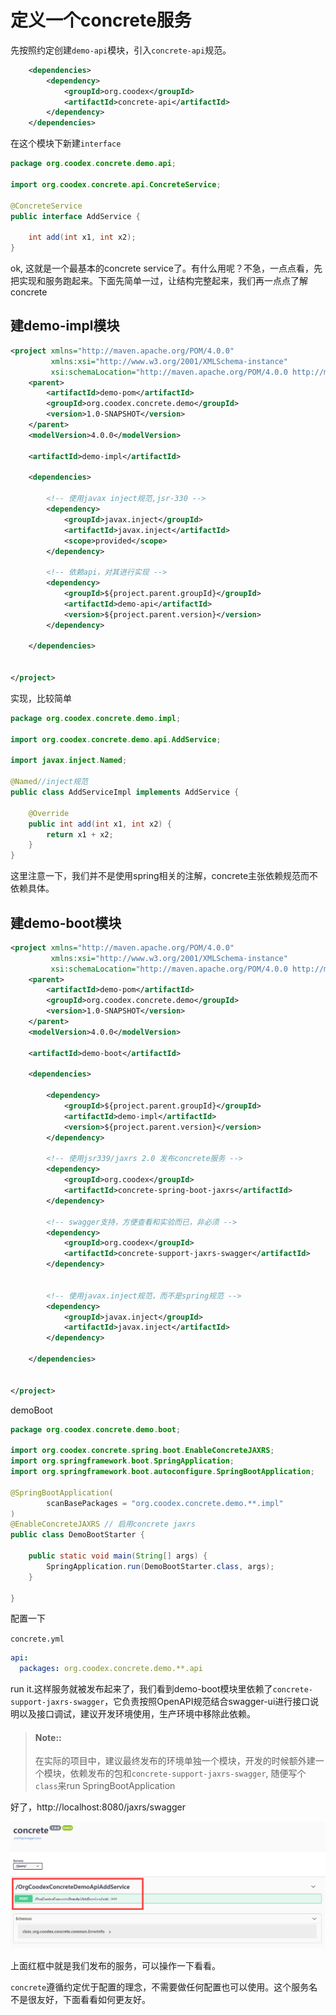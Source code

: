 # 定义一个concrete服务

先按照约定创建`demo-api`模块，引入`concrete-api`规范。

```xml
    <dependencies>
        <dependency>
            <groupId>org.coodex</groupId>
            <artifactId>concrete-api</artifactId>
        </dependency>
    </dependencies>
```

在这个模块下新建`interface`

```java
package org.coodex.concrete.demo.api;

import org.coodex.concrete.api.ConcreteService;

@ConcreteService
public interface AddService {

    int add(int x1, int x2);
}
```

ok, 这就是一个最基本的concrete service了。有什么用呢？不急，一点点看，先把实现和服务跑起来。下面先简单一过，让结构完整起来，我们再一点点了解concrete

## 建demo-impl模块

```xml
<project xmlns="http://maven.apache.org/POM/4.0.0"
         xmlns:xsi="http://www.w3.org/2001/XMLSchema-instance"
         xsi:schemaLocation="http://maven.apache.org/POM/4.0.0 http://maven.apache.org/xsd/maven-4.0.0.xsd">
    <parent>
        <artifactId>demo-pom</artifactId>
        <groupId>org.coodex.concrete.demo</groupId>
        <version>1.0-SNAPSHOT</version>
    </parent>
    <modelVersion>4.0.0</modelVersion>

    <artifactId>demo-impl</artifactId>

    <dependencies>

        <!-- 使用javax inject规范,jsr-330 -->
        <dependency>
            <groupId>javax.inject</groupId>
            <artifactId>javax.inject</artifactId>
            <scope>provided</scope>
        </dependency>

        <!-- 依赖api，对其进行实现 -->
        <dependency>
            <groupId>${project.parent.groupId}</groupId>
            <artifactId>demo-api</artifactId>
            <version>${project.parent.version}</version>
        </dependency>

    </dependencies>


</project>
```

实现，比较简单

```java
package org.coodex.concrete.demo.impl;

import org.coodex.concrete.demo.api.AddService;

import javax.inject.Named;

@Named//inject规范
public class AddServiceImpl implements AddService {

    @Override
    public int add(int x1, int x2) {
        return x1 + x2;
    }
}
```

这里注意一下，我们并不是使用spring相关的注解，concrete主张依赖规范而不依赖具体。

## 建demo-boot模块

```xml
<project xmlns="http://maven.apache.org/POM/4.0.0"
         xmlns:xsi="http://www.w3.org/2001/XMLSchema-instance"
         xsi:schemaLocation="http://maven.apache.org/POM/4.0.0 http://maven.apache.org/xsd/maven-4.0.0.xsd">
    <parent>
        <artifactId>demo-pom</artifactId>
        <groupId>org.coodex.concrete.demo</groupId>
        <version>1.0-SNAPSHOT</version>
    </parent>
    <modelVersion>4.0.0</modelVersion>

    <artifactId>demo-boot</artifactId>

    <dependencies>

        <dependency>
            <groupId>${project.parent.groupId}</groupId>
            <artifactId>demo-impl</artifactId>
            <version>${project.parent.version}</version>
        </dependency>

        <!-- 使用jsr339/jaxrs 2.0 发布concrete服务 -->
        <dependency>
            <groupId>org.coodex</groupId>
            <artifactId>concrete-spring-boot-jaxrs</artifactId>
        </dependency>

        <!-- swagger支持，方便查看和实验而已，非必须 -->
        <dependency>
            <groupId>org.coodex</groupId>
            <artifactId>concrete-support-jaxrs-swagger</artifactId>
        </dependency>


        <!-- 使用javax.inject规范，而不是spring规范 -->
        <dependency>
            <groupId>javax.inject</groupId>
            <artifactId>javax.inject</artifactId>
        </dependency>

    </dependencies>


</project>
```

demoBoot

```java
package org.coodex.concrete.demo.boot;

import org.coodex.concrete.spring.boot.EnableConcreteJAXRS;
import org.springframework.boot.SpringApplication;
import org.springframework.boot.autoconfigure.SpringBootApplication;

@SpringBootApplication(
        scanBasePackages = "org.coodex.concrete.demo.**.impl"
)
@EnableConcreteJAXRS // 启用concrete jaxrs
public class DemoBootStarter {

    public static void main(String[] args) {
        SpringApplication.run(DemoBootStarter.class, args);
    }

}
```

配置一下

`concrete.yml`

```yml
api:
  packages: org.coodex.concrete.demo.**.api
```

run it.这样服务就被发布起来了，我们看到demo-boot模块里依赖了`concrete-support-jaxrs-swagger`，它负责按照OpenAPI规范结合swagger-ui进行接口说明以及接口调试，建议开发环境使用，生产环境中移除此依赖。

> #### Note::
>
> 在实际的项目中，建议最终发布的环境单独一个模块，开发的时候额外建一个模块，依赖发布的包和`concrete-support-jaxrs-swagger`, 随便写个`class`来run SpringBootApplication

好了，http://localhost:8080/jaxrs/swagger

![swagger](../images/step1.png)

上面红框中就是我们发布的服务，可以操作一下看看。

`concrete`遵循约定优于配置的理念，不需要做任何配置也可以使用。这个服务名不是很友好，下面看看如何更友好。
